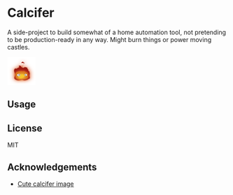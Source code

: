 # Calcifer

A side-project to build somewhat of a home automation tool, not pretending to be production-ready in any way. Might burn things or power moving castles.

<img width="64" height="64" src="logo.png">

## Usage

## License

MIT

## Acknowledgements

* [Cute calcifer image](https://www.pinterest.es/pin/725501821195734857)

